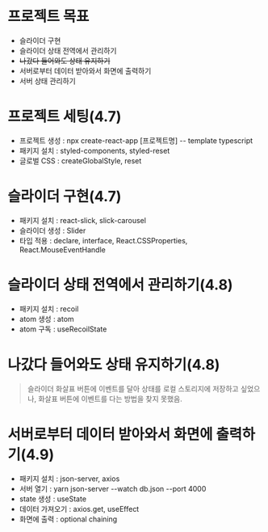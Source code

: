 # 프로젝트 목표

- 슬라이더 구현
- 슬라이더 상태 전역에서 관리하기
- ~~나갔다 들어와도 상태 유지하기~~
- 서버로부터 데이터 받아와서 화면에 출력하기
- 서버 상태 관리하기

# 프로젝트 세팅(4.7)

- 프로젝트 생성 : npx create-react-app [프로젝트명] -- template typescript
- 패키지 설치 : styled-components, styled-reset
- 글로벌 CSS : createGlobalStyle, reset

# 슬라이더 구현(4.7)

- 패키지 설치 : react-slick, slick-carousel
- 슬라이더 생성 : Slider
- 타입 적용 : declare, interface, React.CSSProperties, React.MouseEventHandle<HTMLDivElement>

# 슬라이더 상태 전역에서 관리하기(4.8)

- 패키지 설치 : recoil
- atom 생성 : atom
- atom 구독 : useRecoilState

# 나갔다 들어와도 상태 유지하기(4.8)

> 슬라이더 화살표 버튼에 이벤트를 달아 상태를 로컬 스토리지에 저장하고 싶었으나, 화살표 버튼에 이벤트를 다는 방법을 찾지 못했음.

# 서버로부터 데이터 받아와서 화면에 출력하기(4.9)

- 패키지 설치 : json-server, axios
- 서버 열기 : yarn json-server --watch db.json --port 4000
- state 생성 : useState
- 데이터 가져오기 : axios.get, useEffect
- 화면에 출력 : optional chaining
